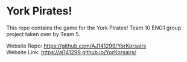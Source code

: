 
# York Pirates!

This repo contains the game for the York Pirates! Team 10 ENG1 group project taken over by Team 5.

Website Repo: https://github.com/AJ141299/YorKorsairs  
Website Link: https://aj141299.github.io/YorKorsairs/
